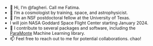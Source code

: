 - 👋 Hi, I’m @fagheri. Call me Fatima.
- 👀 I’m a cosmologist by training, space, and astrophysicist.
- 🌱 I’m an NSF postdoctoral fellow at the University of Texas.
- I will join NASA Goddard Space Flight Center starting January 2024.
- 💞️ I contribute to several packages and software, including the [ParaMonte](https://github.com/cdslaborg/paramonte) Machine Learning library.
- 📫 Feel free to reach out to me for potential collaborations. chao!

<!---
fagheri/fagheri is a ✨ special ✨ repository because its `README.md` (this file) appears on your GitHub profile.
You can click the Preview link to take a look at your changes.
--->
